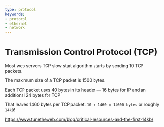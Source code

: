 ```yaml
---
type: protocol
keywords:
- protocol
- ethernet
- network
---
```

# Transmission Control Protocol (TCP)

Most web servers TCP slow start algorithm starts by sending 10 TCP packets.

The maximum size of a TCP packet is 1500 bytes.

Each TCP packet uses 40 bytes in its header — 16 bytes for IP and an additional 24 bytes for TCP

That leaves 1460 bytes per TCP packet. `10 x 1460 = 14600 bytes` or roughly `14kB`!

https://www.tunetheweb.com/blog/critical-resources-and-the-first-14kb/
